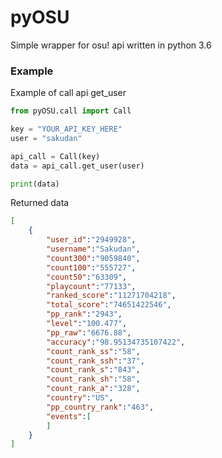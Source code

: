 # pyOSU

Simple wrapper for osu! api written in python 3.6

### Example
Example of call api get_user

```python
from pyOSU.call import Call

key = "YOUR_API_KEY_HERE"
user = "sakudan"

api_call = Call(key)
data = api_call.get_user(user)

print(data)
```

Returned data
```json
[  
    {  
        "user_id":"2949928",
        "username":"Sakudan",
        "count300":"9059840",
        "count100":"555727",
        "count50":"63309",
        "playcount":"77133",
        "ranked_score":"11271704218",
        "total_score":"74651422546",
        "pp_rank":"2943",
        "level":"100.477",
        "pp_raw":"6676.88",
        "accuracy":"98.95134735107422",
        "count_rank_ss":"58",
        "count_rank_ssh":"37",
        "count_rank_s":"843",
        "count_rank_sh":"58",
        "count_rank_a":"328",
        "country":"US",
        "pp_country_rank":"463",
        "events":[  
        ]
    }
]
```